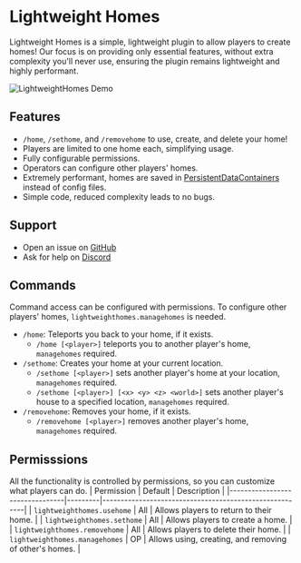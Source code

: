 # Lightweight Homes

Lightweight Homes is a simple, lightweight plugin to allow players to create homes!
Our focus is on providing only essential features, without extra complexity you'll never use, ensuring the plugin remains lightweight and highly performant.

![LightweightHomes Demo](https://github.com/BlackNinja745-Studios/LightweightHomes/assets/83134184/f66df45b-f8b7-49f9-8e2f-beb9779c932c)

## Features

- `/home`, `/sethome`, and `/removehome` to use, create, and delete your home!
- Players are limited to one home each, simplifying usage.
- Fully configurable permissions.
- Operators can configure other players' homes.
- Extremely performant, homes are saved in [PersistentDataContainers](https://hub.spigotmc.org/javadocs/spigot/org/bukkit/persistence/PersistentDataContainer.html) instead of config files.
- Simple code, reduced complexity leads to no bugs.

## Support
- Open an issue on [GitHub](https://github.com/BlackNinja745-Studios/LightweightHomes/issues)
- Ask for help on [Discord](https://discord.bn745studios.com)

## Commands
Command access can be configured with permissions. To configure other players' homes, `lightweighthomes.managehomes` is needed.

- `/home`: Teleports you back to your home, if it exists.
  - `/home [<player>]` teleports you to another player's home, `managehomes` required.
- `/sethome`: Creates your home at your current location.
  - `/sethome [<player>]` sets another player's home at your location, `managehomes` required.
  - `/sethome [<player>] [<x> <y> <z> <world>]` sets another player's house to a specified location, `managehomes` required.
- `/removehome`: Removes your home, if it exists.
  - `/removehome [<player>]` removes another player's home, `managehomes` required.

## Permisssions
All the functionality is controlled by permissions, so you can customize what players can do.
| Permission                     | Default | Description                                            |
|--------------------------------|---------|--------------------------------------------------------|
| `lightweighthomes.usehome`     | All     | Allows players to return to their home.                |
| `lightweighthomes.sethome`     | All     | Allows players to create a home.                       |
| `lightweighthomes.removehome`  | All     | Allows players to delete their home.                   |
| `lightweighthomes.managehomes` | OP      | Allows using, creating, and removing of other's homes. |
